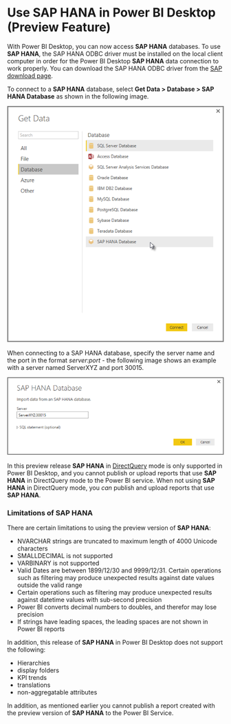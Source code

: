 <properties
   pageTitle="Use SAP HANA in Power BI Desktop (Preview Feature)"
   description="Use SAP HANA in Power BI Desktop (Preview Feature)"
   services="powerbi"
   documentationCenter=""
   authors="davidiseminger"
   manager="mblythe"
   editor=""
   tags=""/>

<tags
   ms.service="powerbi"
   ms.devlang="NA"
   ms.topic="article"
   ms.tgt_pltfrm="NA"
   ms.workload="powerbi"
   ms.date="11/16/2015"
   ms.author="davidi"/>

# Use SAP HANA in Power BI Desktop (Preview Feature)  

With Power BI Desktop, you can now access **SAP HANA** databases. To use **SAP HANA**, the SAP HANA ODBC driver must be installed on the local client computer in order for the Power BI Desktop **SAP HANA** data connection to work properly. You can download the SAP HANA ODBC driver from the [SAP download page](https://support.sap.com/swdc).

To connect to a **SAP HANA** database, select **Get Data &gt; Database &gt; SAP HANA Database** as shown in the following image.

![](media/powerbi-desktop-sap-hana/sap-hana-1.png)

When connecting to a SAP HANA database, specify the server name and the port in the format *server:port* - the following image shows an example with a server named ServerXYZ and port 30015.

![](media/powerbi-desktop-sap-hana/sap-hana-2.png)

In this preview release **SAP HANA** in [DirectQuery](use-directquery.md) mode is only supported in Power BI Desktop, and you cannot publish or upload reports that use **SAP HANA** in DirectQuery mode to the Power BI service. When not using **SAP HANA** in DirectQuery mode, you *can* publish and upload reports that use **SAP HANA**.


### Limitations of SAP HANA  
There are certain limitations to using the preview version of **SAP HANA**:  
-   NVARCHAR strings are truncated to maximum length of 4000 Unicode characters
-   SMALLDECIMAL is not supported
-   VARBINARY is not supported
-   Valid Dates are between 1899/12/30 and 9999/12/31. Certain operations such as filtering may produce unexpected results against date values outside the valid range
-   Certain operations such as filtering may produce unexpected results against datetime values with sub-second precision
-   Power BI converts decimal numbers to doubles, and therefor may lose precision
-   If strings have leading spaces, the leading spaces are not shown in Power BI reports

In addition, this release of **SAP HANA** in Power BI Desktop does not support the following:
-   Hierarchies
-   display folders
-   KPI trends
-   translations
-   non-aggregatable attributes

In addition, as mentioned earlier you cannot publish a report created with the preview version of **SAP HANA** to the Power BI Service.
